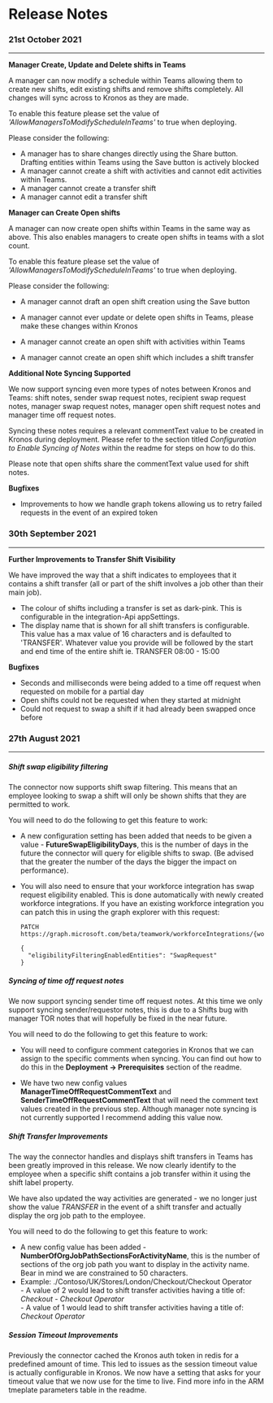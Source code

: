 # Release Notes

### 21st October 2021

------

**Manager Create, Update and Delete shifts in Teams**

A manager can now modify a schedule within Teams allowing them to create new shifts, edit existing shifts and remove shifts completely. All changes will sync across to Kronos as they are made.

To enable this feature please set the value of *'AllowManagersToModifyScheduleInTeams'* to true when deploying. 

Please consider the following:

- A manager has to share changes directly using the Share button. Drafting entities within Teams using the Save button is actively blocked
- A manager cannot create a shift with activities and cannot edit activities within Teams. 
- A manager cannot create a transfer shift
- A manager cannot edit a transfer shift

**Manager can Create Open shifts**

A manager can now create open shifts within Teams in the same way as above. This also enables managers to create open shifts in teams with a slot count.

To enable this feature please set the value of *'AllowManagersToModifyScheduleInTeams'* to true when deploying. 

Please consider the following:

- A manager cannot draft an open shift creation using the Save button

- A manager cannot ever update or delete open shifts in Teams, please make these changes within Kronos
- A manager cannot create an open shift with activities within Teams
- A manager cannot create an open shift which includes a shift transfer

**Additional Note Syncing Supported** 

We now support syncing even more types of notes between Kronos and Teams: shift notes, sender swap request notes, recipient swap request notes, manager swap request notes, manager open shift request notes and manager time off request notes.

Syncing these notes requires a relevant commentText value to be created in Kronos during deployment. Please refer to the section titled *Configuration to Enable Syncing of Notes* within the readme for steps on how to do this.

Please note that open shifts share the commentText value used for shift notes.

**Bugfixes**

- Improvements to how we handle graph tokens allowing us to retry failed requests in the event of an expired token

### 30th September 2021

------

**Further Improvements to Transfer Shift Visibility**

We have improved the way that a shift indicates to employees that it contains a shift transfer (all or part of the shift involves a job other than their main job).

- The colour of shifts including a transfer is set as dark-pink. This is configurable in the integration-Api appSettings.
- The display name that is shown for all shift transfers is configurable. This value has a max value of 16 characters and is defaulted to 'TRANSFER'. Whatever value you provide will be followed by the start and end time of the entire shift ie. TRANSFER 08:00 - 15:00 

**Bugfixes**

- Seconds and milliseconds were being added to a time off request when requested on mobile for a partial day
- Open shifts could not be requested when they started at midnight
- Could not request to swap a shift if it had already been swapped once before



### 27th August 2021

------

##### Shift swap eligibility filtering

The connector now supports shift swap filtering. This means that an employee looking to swap a shift will only be shown shifts that they are permitted to work. 

You will need to do the following to get this feature to work:

- A new configuration setting has been added that needs to be given a value - **FutureSwapEligibilityDays**, this is the number of days in the future the connector will query for eligible shifts to swap. (Be advised that the greater the number of the days the bigger the impact on performance).

- You will also need to ensure that your workforce integration has swap request eligibility enabled. This is done automatically with newly created workforce integrations. If you have an existing workforce integration you can patch this in using the graph explorer with this request: 

  ```
  PATCH https://graph.microsoft.com/beta/teamwork/workforceIntegrations/{workforceIntegrationId}
  
  {
  	"eligibilityFilteringEnabledEntities": "SwapRequest"
  }
  ```

##### Syncing of time off request notes

We now support syncing sender time off request notes. At this time we only support syncing sender/requestor notes, this is due to a Shifts bug with manager TOR notes that will hopefully be fixed in the near future.

You will need to do the following to get this feature to work:

- You will need to configure comment categories in Kronos that we can assign to the specific comments when syncing. You can find out how to do this in the **Deployment -> Prerequisites** section of the readme.

- We have two new config values **ManagerTimeOffRequestCommentText** and **SenderTimeOffRequestCommentText** that will need the comment text values created in the previous step. Although manager note syncing is not currently supported I recommend adding this value now.

##### Shift Transfer Improvements

The way the connector handles and displays shift transfers in Teams has been greatly improved in this release. We now clearly identify to the employee when a specific shift contains a job transfer within it using the shift label property.

We have also updated the way activities are generated - we no longer just show the value *TRANSFER* in the event of a shift transfer and actually display the org job path to the employee. 

You will need to do the following to get this feature to work:

- A new config value has been added - **NumberOfOrgJobPathSectionsForActivityName**, this is the number of sections of the org job path you want to display in the activity name. Bear in mind we are constrained to 50 characters.
- Example: ./Contoso/UK/Stores/London/Checkout/Checkout Operator <br/> - A value of 2 would lead to shift transfer activities having a title of: _Checkout - Checkout Operator_ <br/> - A value of 1 would lead to shift transfer activities having a title of: _Checkout Operator_

##### Session Timeout Improvements

Previously the connector cached the Kronos auth token in redis for a predefined amount of time. This led to issues as the session timeout value is actually configurable in Kronos. We now have a setting that asks for your timeout value that we now use for the time to live. Find more info in the ARM tmeplate parameters table in the readme.